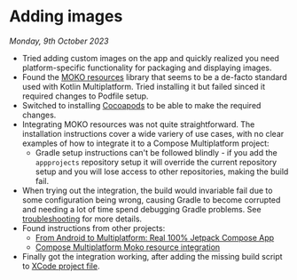 # Adding images

_Monday, 9th October 2023_

- Tried adding custom images on the app and quickly realized you need
  platform-specific functionality for packaging and displaying images.
- Found the [MOKO resources](https://github.com/icerockdev/moko-resources)
  library that seems to be a de-facto standard used with Kotlin
  Multiplatform. Tried installing it but failed sinced it required
  changes to Podfile setup.
- Switched to installing [Cocoapods](./Cocoapods.md) to be able to
  make the required changes.
- Integrating MOKO resources was not quite straightforward. The
  installation instructions cover a wide variery of use cases, with
  no clear examples of how to integrate it to a Compose Multiplatform
  project:
  - Gradle setup instructions can't be followed blindly - if you 
    add the `appprojects` repository setup it will override the current
    repository setup and you will lose access to other repositories,
    making the build fail.
- When trying out the integration, the build would invariable fail due
  to some configuration being wrong, causing Gradle to become corrupted
  and needing a lot of time spend debugging Gradle problems. See
  [troubleshooting](./Troubleshooting.md) for more details.
- Found instructions from other projects:
  - [From Android to Multiplatform: Real 100% Jetpack Compose App](https://markonovakovic.medium.com/from-android-to-multiplatform-real-100-jetpack-compose-app-part-1-resources-a5db60f1ed73)
  - [Compose Multiplatform Moko resource integration](https://medium.com/@boobalaninfo/article-1-compose-multiplatform-moko-resource-integration-dbccbf19aab7)
- Finally got the integration working, after adding the missing build
  script to [XCode project file](../iosApp/iosApp.xcodeproj/project.pbxproj).

